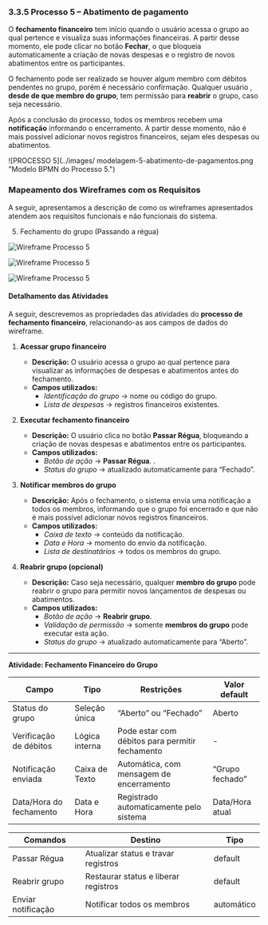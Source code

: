 ### 3.3.5 Processo 5 – Abatimento de pagamento

O **fechamento financeiro** tem início quando o usuário acessa o grupo ao qual pertence e visualiza suas informações financeiras. A partir desse momento, ele pode clicar no botão **Fechar**, o que bloqueia automaticamente a criação de novas despesas e o registro de novos abatimentos entre os participantes.

O fechamento pode ser realizado se houver algum membro com débitos pendentes no grupo, porém é necessário confirmação. Qualquer usuário , **desde de que membro do grupo**, tem permissão para **reabrir** o grupo, caso seja necessário.

Após a conclusão do processo, todos os membros recebem uma **notificação** informando o encerramento. A partir desse momento, não é mais possível adicionar novos registros financeiros, sejam eles despesas ou abatimentos.

![PROCESSO 5](../images/ modelagem-5-abatimento-de-pagamentos.png "Modelo BPMN do Processo 5.")

### Mapeamento dos Wireframes com os Requisitos
A seguir, apresentamos a descrição de como os wireframes apresentados atendem aos requisitos funcionais e não funcionais do sistema.

5. Fechamento do grupo (Passando a régua)

![Wireframe Processo 5](../images/prototipoTelas/gerenciarGrupos/Atividade-3.png "Wireframe do Processo 5 – Botão ir para fechamento")

![Wireframe Processo 5](../images/prototipoTelas/processo5/passa_regua.png "Wireframe do Processo 5 – Fechar grupo")

![Wireframe Processo 5](../images/prototipoTelas/processo5/reabrir_grupo.png "Wireframe do Processo 5 – Reabrir grupo")

#### Detalhamento das Atividades

A seguir, descrevemos as propriedades das atividades do **processo de fechamento financeiro**, relacionando-as aos campos de dados do wireframe.

1. **Acessar grupo financeiro**  
   - **Descrição:** O usuário acessa o grupo ao qual pertence para visualizar as informações de despesas e abatimentos antes do fechamento.  
   - **Campos utilizados:**  
     - *Identificação do grupo* → nome ou código do grupo.  
     - *Lista de despesas* → registros financeiros existentes. 

2. **Executar fechamento financeiro**  
   - **Descrição:** O usuário clica no botão **Passar Régua**, bloqueando a criação de novas despesas e abatimentos entre os participantes.  
   - **Campos utilizados:**  
     - *Botão de ação* → **Passar Régua**.  .  
     - *Status do grupo* → atualizado automaticamente para “Fechado”.  

3. **Notificar membros do grupo**  
   - **Descrição:** Após o fechamento, o sistema envia uma notificação a todos os membros, informando que o grupo foi encerrado e que não é mais possível adicionar novos registros financeiros.  
   - **Campos utilizados:**  
     - *Caixa de texto* → conteúdo da notificação.  
     - *Data e Hora* → momento do envio da notificação.  
     - *Lista de destinatários* → todos os membros do grupo.  

4. **Reabrir grupo (opcional)**  
   - **Descrição:** Caso seja necessário, qualquer **membro do grupo** pode reabrir o grupo para permitir novos lançamentos de despesas ou abatimentos.  
   - **Campos utilizados:**  
     - *Botão de ação* → **Reabrir grupo**.  
     - *Validação de permissão* → somente **membros do grupo** pode executar esta ação.  
     - *Status do grupo* → atualizado automaticamente para “Aberto”.  

---

**Atividade: Fechamento Financeiro do Grupo**

| **Campo**              | **Tipo**        | **Restrições**                                         | **Valor default** |
|-------------------------|-----------------|--------------------------------------------------------|-------------------|
| Status do grupo         | Seleção única   | “Aberto” ou “Fechado”                                 | Aberto            |
| Verificação de débitos  | Lógica interna  | Pode estar com débitos para permitir fechamento        | -                 |
| Notificação enviada     | Caixa de Texto  | Automática, com mensagem de encerramento               | “Grupo fechado”   |
| Data/Hora do fechamento | Data e Hora     | Registrado automaticamente pelo sistema                | Data/Hora atual   |

| **Comandos**       | **Destino**                          | **Tipo**   |
|--------------------|--------------------------------------|------------|
| Passar Régua       | Atualizar status e travar registros  | default    |
| Reabrir grupo      | Restaurar status e liberar registros | default    |
| Enviar notificação | Notificar todos os membros           | automático |

